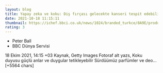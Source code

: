 ```yaml
--- 
layout: blog
title: Yapay zeka ve koku: Diş fırçası gelecekte kanseri tespit edebilir mi?
date: 2021-10-18 11:15:11
thumbnail: https://ichef.bbci.co.uk/news/1024/branded_turkce/8A9E/production/_121068453_0c16042e-3ebb-47a5-909e-fda36cf88452.jpg
rating: 3
---
```

<ul><li>Peter Ball</li><li>BBC Dünya Servisi</li></ul>
18 Ekim 2021, 14:15 +03
Kaynak, Getty Images
Fotoraf alt yazs, Koku duyusu güçlü anlar ve duygular tetikleyebilir
Sürdüümüz parfümler ve deo… [+5564 chars]